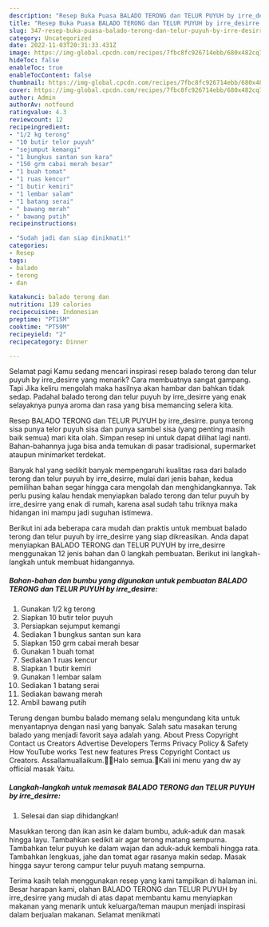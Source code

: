 ```yaml
---
description: "Resep Buka Puasa BALADO TERONG dan TELUR PUYUH by irre_desirre yang Enak Banget"
title: "Resep Buka Puasa BALADO TERONG dan TELUR PUYUH by irre_desirre yang Enak Banget"
slug: 347-resep-buka-puasa-balado-terong-dan-telur-puyuh-by-irre-desirre-yang-enak-banget
category: Uncategorized
date: 2022-11-03T20:31:33.431Z
image: https://img-global.cpcdn.com/recipes/7fbc8fc926714ebb/680x482cq70/balado-terong-dan-telur-puyuh-by-irre_desirre-foto-resep-utama.jpg
hideToc: false
enableToc: true
enableTocContent: false
thumbnail: https://img-global.cpcdn.com/recipes/7fbc8fc926714ebb/680x482cq70/balado-terong-dan-telur-puyuh-by-irre_desirre-foto-resep-utama.jpg
cover: https://img-global.cpcdn.com/recipes/7fbc8fc926714ebb/680x482cq70/balado-terong-dan-telur-puyuh-by-irre_desirre-foto-resep-utama.jpg
author: Admin
authorAv: notfound
ratingvalue: 4.3
reviewcount: 12
recipeingredient:
- "1/2 kg terong"
- "10 butir telor puyuh"
- "sejumput kemangi"
- "1 bungkus santan sun kara"
- "150 grm cabai merah besar"
- "1 buah tomat"
- "1 ruas kencur"
- "1 butir kemiri"
- "1 lembar salam"
- "1 batang serai"
- " bawang merah"
- " bawang putih"
recipeinstructions:

- "Sudah jadi dan siap dinikmati!"
categories:
- Resep
tags:
- balado
- terong
- dan

katakunci: balado terong dan 
nutrition: 139 calories
recipecuisine: Indonesian
preptime: "PT15M"
cooktime: "PT59M"
recipeyield: "2"
recipecategory: Dinner

---
```



Selamat pagi Kamu sedang mencari inspirasi resep balado terong dan telur puyuh by irre_desirre yang menarik? Cara membuatnya sangat gampang. Tapi Jika keliru mengolah maka hasilnya akan hambar dan bahkan tidak sedap. Padahal balado terong dan telur puyuh by irre_desirre yang enak selayaknya punya aroma dan rasa yang bisa memancing selera kita.


Resep BALADO TERONG dan TELUR PUYUH by irre_desirre. punya terong sisa punya telor puyuh sisa dan punya sambel sisa (yang penting masih baik semua) mari kita olah. Simpan resep ini untuk dapat dilihat lagi nanti. Bahan-bahannya juga bisa anda temukan di pasar tradisional, supermarket ataupun minimarket terdekat.

Banyak hal yang sedikit banyak mempengaruhi kualitas rasa dari balado terong dan telur puyuh by irre_desirre, mulai dari jenis bahan, kedua pemilihan bahan segar hingga cara mengolah dan menghidangkannya. Tak perlu pusing kalau hendak menyiapkan balado terong dan telur puyuh by irre_desirre yang enak di rumah, karena asal sudah tahu triknya maka hidangan ini mampu jadi suguhan istimewa.


Berikut ini ada beberapa cara mudah dan praktis untuk membuat balado terong dan telur puyuh by irre_desirre yang siap dikreasikan. Anda dapat menyiapkan BALADO TERONG dan TELUR PUYUH by irre_desirre menggunakan 12 jenis bahan dan 0 langkah pembuatan. Berikut ini langkah-langkah untuk membuat hidangannya.

<!--inarticleads1-->

##### Bahan-bahan dan bumbu yang digunakan untuk pembuatan BALADO TERONG dan TELUR PUYUH by irre_desirre:

1. Gunakan 1/2 kg terong
1. Siapkan 10 butir telor puyuh
1. Persiapkan sejumput kemangi
1. Sediakan 1 bungkus santan sun kara
1. Siapkan 150 grm cabai merah besar
1. Gunakan 1 buah tomat
1. Sediakan 1 ruas kencur
1. Siapkan 1 butir kemiri
1. Gunakan 1 lembar salam
1. Sediakan 1 batang serai
1. Sediakan  bawang merah
1. Ambil  bawang putih


Terung dengan bumbu balado memang selalu mengundang kita untuk menyantapnya dengan nasi yang banyak. Salah satu masakan terung balado yang menjadi favorit saya adalah yang. About Press Copyright Contact us Creators Advertise Developers Terms Privacy Policy &amp; Safety How YouTube works Test new features Press Copyright Contact us Creators. Assallamuallaikum.🙏🏻Halo semua.🤗Kali ini menu yang dw ay official masak Yaitu. 

<!--inarticleads2-->

##### Langkah-langkah untuk memasak BALADO TERONG dan TELUR PUYUH by irre_desirre:


1. Selesai dan siap dihidangkan!

Masukkan terong dan ikan asin ke dalam bumbu, aduk-aduk dan masak hingga layu. Tambahkan sedikit air agar terong matang sempurna. Tambahkan telur puyuh ke dalam wajan dan aduk-aduk kembali hingga rata. Tambahkan lengkuas, jahe dan tomat agar rasanya makin sedap. Masak hingga sayur terong campur telur puyuh matang sempurna. 

Terima kasih telah menggunakan resep yang kami tampilkan di halaman ini. Besar harapan kami, olahan BALADO TERONG dan TELUR PUYUH by irre_desirre yang mudah di atas dapat membantu kamu menyiapkan makanan yang menarik untuk keluarga/teman maupun menjadi inspirasi dalam berjualan makanan. Selamat menikmati

